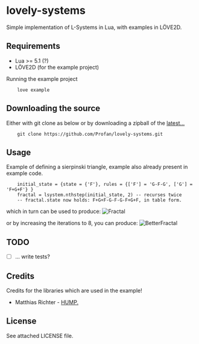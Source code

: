 lovely-systems
=================================

Simple implementation of L-Systems in Lua, with examples in LÖVE2D.

Requirements
------------

* Lua >= 5.1 (?)
* LÖVE2D (for the example project)

Running the example project

		love example

Downloading the source
------------
Either with git clone as below or by downloading a zipball of the [latest...](https://github.com/Profan/lovely-systems/archive/master.zip)
		
		git clone https://github.com/Profan/lovely-systems.git

Usage
------------
Example of defining a sierpinski triangle, example also already present in example code.
		
		initial_state = {state = {'F'}, rules = {['F'] = 'G-F-G', ['G'] = 'F+G+F'} }
		fractal = lsystem.nthstep(initial_state, 2) -- recurses twice
		-- fractal.state now holds: F+G+F-G-F-G-F+G+F, in table form.

which in turn can be used to produce: ![Fractal](http://i.imgur.com/iPqtXre.png)

or by increasing the iterations to 8, you can produce: ![BetterFractal](http://i.imgur.com/wR1noEP.png)

TODO
------------

 - [ ] ... write tests?

Credits
------------
Credits for the libraries which are used in the example!

* Matthias Richter - [HUMP.](https://github.com/vrld/hump)

License
------------
See attached LICENSE file.
